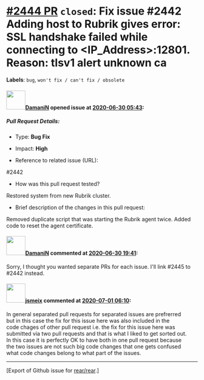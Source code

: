 [\#2444 PR](https://github.com/rear/rear/pull/2444) `closed`: Fix issue \#2442 Adding host to Rubrik gives error: SSL handshake failed while connecting to &lt;IP\_Address&gt;:12801. Reason: tlsv1 alert unknown ca
====================================================================================================================================================================================================================

**Labels**: `bug`, `won't fix / can't fix / obsolete`

#### <img src="https://avatars.githubusercontent.com/u/37876601?u=832a55ad26fa192d411932dcf7a9f13187d79380&v=4" width="50">[DamaniN](https://github.com/DamaniN) opened issue at [2020-06-30 05:43](https://github.com/rear/rear/pull/2444):

##### Pull Request Details:

-   Type: **Bug Fix**

-   Impact: **High**

-   Reference to related issue (URL):

\#2442

-   How was this pull request tested?

Restored system from new Rubrik cluster.

-   Brief description of the changes in this pull request:

Removed duplicate script that was starting the Rubrik agent twice. Added
code to reset the agent certificate.

#### <img src="https://avatars.githubusercontent.com/u/37876601?u=832a55ad26fa192d411932dcf7a9f13187d79380&v=4" width="50">[DamaniN](https://github.com/DamaniN) commented at [2020-06-30 19:41](https://github.com/rear/rear/pull/2444#issuecomment-652003103):

Sorry, I thought you wanted separate PRs for each issue. I'll link
\#2445 to \#2442 instead.

#### <img src="https://avatars.githubusercontent.com/u/1788608?u=925fc54e2ce01551392622446ece427f51e2f0ce&v=4" width="50">[jsmeix](https://github.com/jsmeix) commented at [2020-07-01 06:10](https://github.com/rear/rear/pull/2444#issuecomment-652213082):

In general separated pull requests for separated issues are prefrerred  
but in this case the fix for this issue here was also included in the  
code chages of other pull request i.e. the fix for this issue here was  
submitted via two pull requests and that is what I liked to get sorted
out.  
In this case it is perfectly OK to have both in one pull request
because  
the two issues are not such big code changes that one gets confused  
what code changes belong to what part of the issues.

------------------------------------------------------------------------

\[Export of Github issue for
[rear/rear](https://github.com/rear/rear).\]
